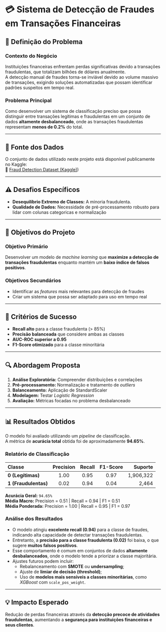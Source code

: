 # 💳 Sistema de Detecção de Fraudes em Transações Financeiras

## 🧩 Definição do Problema

### **Contexto do Negócio**
Instituições financeiras enfrentam perdas significativas devido a transações fraudulentas, que totalizam bilhões de dólares anualmente.  
A detecção manual de fraudes torna-se inviável devido ao volume massivo de transações, exigindo soluções automatizadas que possam identificar padrões suspeitos em tempo real.

### **Problema Principal**
Como desenvolver um sistema de classificação preciso que possa distinguir entre transações legítimas e fraudulentas em um conjunto de dados **altamente desbalanceado**, onde as transações fraudulentas representam **menos de 0.2%** do total.

---

## 📂 Fonte dos Dados

O conjunto de dados utilizado neste projeto está disponível publicamente no Kaggle:  
🔗 [Fraud Detection Dataset (Kaggle)](https://www.kaggle.com/datasets/amanalisiddiqui/fraud-detection-dataset?resource=download))

---
## ⚠️ Desafios Específicos

- **Desequilíbrio Extremo de Classes:** A minoria fraudulenta.
- **Qualidade de Dados:** Necessidade de pré-processamento robusto para lidar com colunas categoricas e normalização  

---

## 🎯 Objetivos do Projeto

### **Objetivo Primário**
Desenvolver um modelo de *machine learning* que **maximize a detecção de transações fraudulentas** enquanto mantém um **baixo índice de falsos positivos**.

### **Objetivos Secundários**
- Identificar as *features* mais relevantes para detecção de fraudes  
- Criar um sistema que possa ser adaptado para uso em tempo real  

---

## 🧮 Critérios de Sucesso

- **Recall alto** para a classe fraudulenta (> 85%)  
- **Precisão balanceada** que considere ambas as classes  
- **AUC-ROC superior a 0.95**  
- **F1-Score otimizado** para a classe minoritária  

---

## 🔍 Abordagem Proposta

1. **Análise Exploratória:** Compreender distribuições e correlações  
2. **Pré-processamento:** Normalização e tratamento de *outliers*  
3. **Balanceamento:** Aplicação de StandardScaler  
4. **Modelagem:** Testar *Logistic Regression*  
6. **Avaliação:** Métricas focadas no problema desbalanceado  
---

## 📊 Resultados Obtidos

O modelo foi avaliado utilizando um *pipeline* de classificação.  
A métrica de **acurácia total** obtida foi de aproximadamente **94.65%**.

### **Relatório de Classificação**
| Classe | Precision | Recall | F1-Score | Suporte |
|:-------|:----------:|:-------:|:---------:|--------:|
| **0 (Legítimas)** | 1.00 | 0.95 | 0.97 | 1,906,322 |
| **1 (Fraudulentas)** | 0.02 | 0.94 | 0.04 | 2,464 |

**Acurácia Geral:** `94.65%`  
**Média Macro:** Precision = 0.51 | Recall = 0.94 | F1 = 0.51  
**Média Ponderada:** Precision = 1.00 | Recall = 0.95 | F1 = 0.97  

### **Análise dos Resultados**
- O modelo atingiu **excelente recall (0.94)** para a classe de fraudes, indicando alta capacidade de detectar transações fraudulentas.  
- Entretanto, a **precisão para a classe fraudulenta (0.02)** foi baixa, o que sugere **muitos falsos positivos**.  
- Esse comportamento é comum em conjuntos de dados **altamente desbalanceados**, onde o modelo tende a priorizar a classe majoritária.  
- Ajustes futuros podem incluir:
  - Rebalanceamento com **SMOTE** ou **undersampling**;  
  - Ajuste de **limiar de decisão (threshold)**;  
  - Uso de **modelos mais sensíveis a classes minoritárias**, como *XGBoost* com `scale_pos_weight`.  

---

## 💡 Impacto Esperado

Redução de perdas financeiras através da **detecção precoce de atividades fraudulentas**, aumentando a **segurança para instituições financeiras e seus clientes**.
